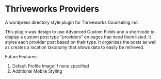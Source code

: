 # Thriveworks Providers
A wordpress directory style plugin for Thriveworks Counseling Inc. 

This plugin was design to use Advanced Custom Fields and a shortcode to display a custom post type "providers" on pages that need them listed. It styles each provider post based on their type. It organizes the posts as well as creates a location taxonomy that allows data to easily be retrieved. 

Future Features:

1. Default Profile Image if none specified
2. Additional Mobile Styling
